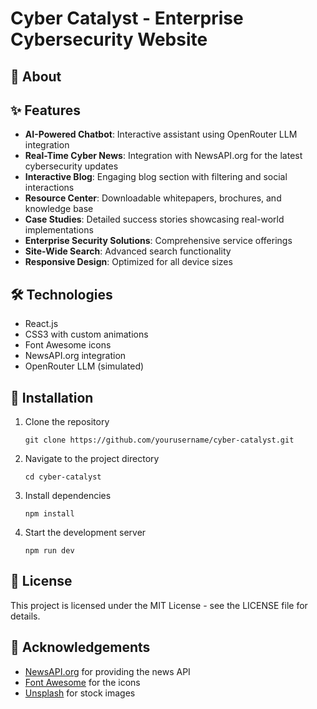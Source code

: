 # Cyber Catalyst - Enterprise Cybersecurity Website
## 🚀 About
## ✨ Features
- **AI-Powered Chatbot**: Interactive assistant using OpenRouter LLM integration
- **Real-Time Cyber News**: Integration with NewsAPI.org for the latest cybersecurity updates
- **Interactive Blog**: Engaging blog section with filtering and social interactions
- **Resource Center**: Downloadable whitepapers, brochures, and knowledge base
- **Case Studies**: Detailed success stories showcasing real-world implementations
- **Enterprise Security Solutions**: Comprehensive service offerings
- **Site-Wide Search**: Advanced search functionality
- **Responsive Design**: Optimized for all device sizes

## 🛠️ Technologies

- React.js
- CSS3 with custom animations
- Font Awesome icons
- NewsAPI.org integration
- OpenRouter LLM (simulated)

## 🔧 Installation

1. Clone the repository
   ```
   git clone https://github.com/yourusername/cyber-catalyst.git
   ```

2. Navigate to the project directory
   ```
   cd cyber-catalyst
   ```

3. Install dependencies
   ```
   npm install
   ```

4. Start the development server
   ```
   npm run dev
   ```

## 📝 License

This project is licensed under the MIT License - see the LICENSE file for details.

## 🙏 Acknowledgements

- [NewsAPI.org](https://newsapi.org/) for providing the news API
- [Font Awesome](https://fontawesome.com/) for the icons
- [Unsplash](https://unsplash.com/) for stock images
